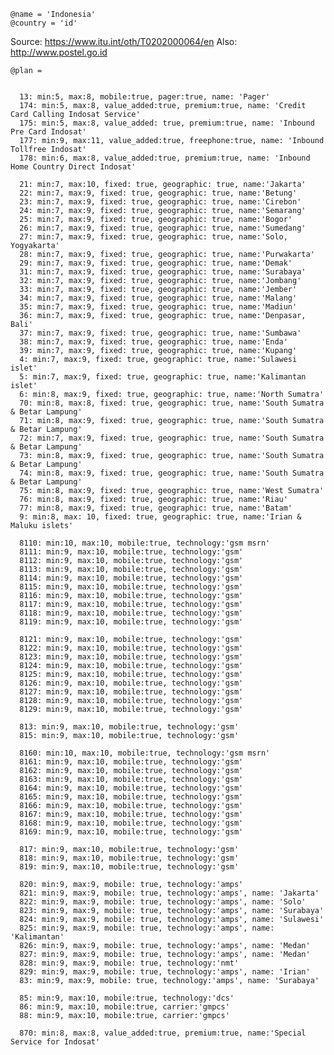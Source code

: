     @name = 'Indonesia'
    @country = 'id'

Source: https://www.itu.int/oth/T0202000064/en
Also: http://www.postel.go.id

    @plan =


      13: min:5, max:8, mobile:true, pager:true, name: 'Pager'
      174: min:5, max:8, value_added:true, premium:true, name: 'Credit Card Calling Indosat Service'
      175: min:5, max:8, value_added: true, premium:true, name: 'Inbound Pre Card Indosat'
      177: min:9, max:11, value_added:true, freephone:true, name: 'Inbound Tollfree Indosat'
      178: min:6, max:8, value_added:true, premium:true, name: 'Inbound Home Country Direct Indosat'

      21: min:7, max:10, fixed: true, geographic: true, name:'Jakarta'
      22: min:7, max:9, fixed: true, geographic: true, name:'Betung'
      23: min:7, max:9, fixed: true, geographic: true, name:'Cirebon'
      24: min:7, max:9, fixed: true, geographic: true, name:'Semarang'
      25: min:7, max:9, fixed: true, geographic: true, name:'Bogor'
      26: min:7, max:9, fixed: true, geographic: true, name:'Sumedang'
      27: min:7, max:9, fixed: true, geographic: true, name:'Solo, Yogyakarta'
      28: min:7, max:9, fixed: true, geographic: true, name:'Purwakarta'
      29: min:7, max:9, fixed: true, geographic: true, name:'Demak'
      31: min:7, max:9, fixed: true, geographic: true, name:'Surabaya'
      32: min:7, max:9, fixed: true, geographic: true, name:'Jombang'
      33: min:7, max:9, fixed: true, geographic: true, name:'Jember'
      34: min:7, max:9, fixed: true, geographic: true, name:'Malang'
      35: min:7, max:9, fixed: true, geographic: true, name:'Madiun'
      36: min:7, max:9, fixed: true, geographic: true, name:'Denpasar, Bali'
      37: min:7, max:9, fixed: true, geographic: true, name:'Sumbawa'
      38: min:7, max:9, fixed: true, geographic: true, name:'Enda'
      39: min:7, max:9, fixed: true, geographic: true, name:'Kupang'
      4: min:7, max:9, fixed: true, geographic: true, name:'Sulawesi islet'
      5: min:7, max:9, fixed: true, geographic: true, name:'Kalimantan islet'
      6: min:8, max:9, fixed: true, geographic: true, name:'North Sumatra'
      70: min:8, max:8, fixed: true, geographic: true, name:'South Sumatra & Betar Lampung'
      71: min:8, max:9, fixed: true, geographic: true, name:'South Sumatra & Betar Lampung'
      72: min:7, max:9, fixed: true, geographic: true, name:'South Sumatra & Betar Lampung'
      73: min:8, max:9, fixed: true, geographic: true, name:'South Sumatra & Betar Lampung'
      74: min:8, max:9, fixed: true, geographic: true, name:'South Sumatra & Betar Lampung'
      75: min:8, max:9, fixed: true, geographic: true, name:'West Sumatra'
      76: min:8, max:9, fixed: true, geographic: true, name:'Riau'
      77: min:8, max:9, fixed: true, geographic: true, name:'Batam'
      9: min:8, max: 10, fixed: true, geographic: true, name:'Irian & Maluku islets'

      8110: min:10, max:10, mobile:true, technology:'gsm msrn'
      8111: min:9, max:10, mobile:true, technology:'gsm'
      8112: min:9, max:10, mobile:true, technology:'gsm'
      8113: min:9, max:10, mobile:true, technology:'gsm'
      8114: min:9, max:10, mobile:true, technology:'gsm'
      8115: min:9, max:10, mobile:true, technology:'gsm'
      8116: min:9, max:10, mobile:true, technology:'gsm'
      8117: min:9, max:10, mobile:true, technology:'gsm'
      8118: min:9, max:10, mobile:true, technology:'gsm'
      8119: min:9, max:10, mobile:true, technology:'gsm'

      8121: min:9, max:10, mobile:true, technology:'gsm'
      8122: min:9, max:10, mobile:true, technology:'gsm'
      8123: min:9, max:10, mobile:true, technology:'gsm'
      8124: min:9, max:10, mobile:true, technology:'gsm'
      8125: min:9, max:10, mobile:true, technology:'gsm'
      8126: min:9, max:10, mobile:true, technology:'gsm'
      8127: min:9, max:10, mobile:true, technology:'gsm'
      8128: min:9, max:10, mobile:true, technology:'gsm'
      8129: min:9, max:10, mobile:true, technology:'gsm'

      813: min:9, max:10, mobile:true, technology:'gsm'
      815: min:9, max:10, mobile:true, technology:'gsm'

      8160: min:10, max:10, mobile:true, technology:'gsm msrn'
      8161: min:9, max:10, mobile:true, technology:'gsm'
      8162: min:9, max:10, mobile:true, technology:'gsm'
      8163: min:9, max:10, mobile:true, technology:'gsm'
      8164: min:9, max:10, mobile:true, technology:'gsm'
      8165: min:9, max:10, mobile:true, technology:'gsm'
      8166: min:9, max:10, mobile:true, technology:'gsm'
      8167: min:9, max:10, mobile:true, technology:'gsm'
      8168: min:9, max:10, mobile:true, technology:'gsm'
      8169: min:9, max:10, mobile:true, technology:'gsm'

      817: min:9, max:10, mobile:true, technology:'gsm'
      818: min:9, max:10, mobile:true, technology:'gsm'
      819: min:9, max:10, mobile:true, technology:'gsm'

      820: min:9, max:9, mobile: true, technology:'amps'
      821: min:9, max:9, mobile: true, technology:'amps', name: 'Jakarta'
      822: min:9, max:9, mobile: true, technology:'amps', name: 'Solo'
      823: min:9, max:9, mobile: true, technology:'amps', name: 'Surabaya'
      824: min:9, max:9, mobile: true, technology:'amps', name: 'Sulawesi'
      825: min:9, max:9, mobile: true, technology:'amps', name: 'Kalimantan'
      826: min:9, max:9, mobile: true, technology:'amps', name: 'Medan'
      827: min:9, max:9, mobile: true, technology:'amps', name: 'Medan'
      828: min:9, max:9, mobile: true, technology:'nmt'
      829: min:9, max:9, mobile: true, technology:'amps', name: 'Irian'
      83: min:9, max:9, mobile: true, technology:'amps', name: 'Surabaya'

      85: min:9, max:10, mobile:true, technology:'dcs'
      86: min:9, max:10, mobile:true, carrier:'gmpcs'
      88: min:9, max:10, mobile:true, carrier:'gmpcs'

      870: min:8, max:8, value_added:true, premium:true, name:'Special Service for Indosat'
